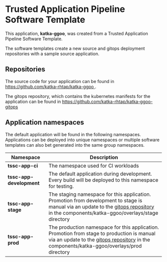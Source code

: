 # Trusted Application Pipeline Software Template

This application, **katka-ggoo**, was created from a Trusted Application Pipeline Software Template.

The software templates create a new source and gitops deployment repositories with a sample source application. 

## Repositories

The source code for your application can be found in [https://github.com/katka-rhtap/katka-ggoo ](https://github.com/katka-rhtap/katka-ggoo ).
 
The gitops repository, which contains the kubernetes manifests for the application can be found in 
[https://github.com/katka-rhtap/katka-ggoo-gitops ](https://github.com/katka-rhtap/katka-ggoo-gitops ) 

## Application namespaces 

The default application will be found in the following namespaces. Applications can be deployed into unique namespaces or multiple software templates can also bet generated into the same group namespaces.  

|  Namespace   |  Description   |  
| -------- | -------- |
| **tssc-app-ci** | The namespace used for CI workloads |
| **tssc-app-development** | The default application during development. Every build will be deployed to this namespace for testing. |
| **tssc-app-stage** | The staging namespace for this application. Promotion from development to stage is manual via an update to the [gitops repository](https://github.com/katka-rhtap/katka-ggoo-gitops ) in the components/katka-ggoo/overlays/stage directory |
| **tssc-app-prod** | The production namespace for this application. Promotion from stage to production is manual via an update to the [gitops repository](https://github.com/katka-rhtap/katka-ggoo-gitops ) in the components/katka-ggoo/overlays/prod directory |